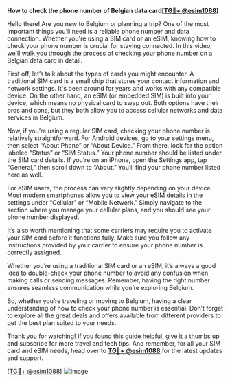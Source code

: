 **How to check the phone number of Belgian data card[[TG💪+ @esim1088](https://t.me/s/esim1088)]**

Hello there! Are you new to Belgium or planning a trip? One of the most important things you’ll need is a reliable phone number and data connection. Whether you're using a SIM card or an eSIM, knowing how to check your phone number is crucial for staying connected. In this video, we'll walk you through the process of checking your phone number on a Belgian data card in detail.

First off, let’s talk about the types of cards you might encounter. A traditional SIM card is a small chip that stores your contact information and network settings. It's been around for years and works with any compatible device. On the other hand, an eSIM (or embedded SIM) is built into your device, which means no physical card to swap out. Both options have their pros and cons, but they both allow you to access cellular networks and data services in Belgium.

Now, if you’re using a regular SIM card, checking your phone number is relatively straightforward. For Android devices, go to your settings menu, then select “About Phone” or “About Device.” From there, look for the option labeled “Status” or “SIM Status.” Your phone number should be listed under the SIM card details. If you’re on an iPhone, open the Settings app, tap “General,” then scroll down to “About.” You’ll find your phone number listed here as well.

For eSIM users, the process can vary slightly depending on your device. Most modern smartphones allow you to view your eSIM details in the settings under “Cellular” or “Mobile Network.” Simply navigate to the section where you manage your cellular plans, and you should see your phone number displayed.

It’s also worth mentioning that some carriers may require you to activate your SIM card before it functions fully. Make sure you follow any instructions provided by your carrier to ensure your phone number is correctly assigned.

Whether you’re using a traditional SIM card or an eSIM, it’s always a good idea to double-check your phone number to avoid any confusion when making calls or sending messages. Remember, having the right number ensures seamless communication while you’re exploring Belgium.

So, whether you’re traveling or moving to Belgium, having a clear understanding of how to check your phone number is essential. Don’t forget to explore all the great deals and offers available from different providers to get the best plan suited to your needs.

Thank you for watching! If you found this guide helpful, give it a thumbs up and subscribe for more travel and tech tips. And remember, for all your SIM card and eSIM needs, head over to **[TG💪+ @esim1088](https://t.me/s/esim1088)** for the latest updates and support. 

[[TG💪+ @esim1088](https://t.me/s/esim1088)] ![Image](https://i.postimg.cc/Y0z9fWf4/image.png)